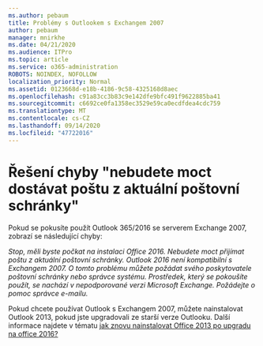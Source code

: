 ```yaml
---
ms.author: pebaum
title: Problémy s Outlookem s Exchangem 2007
author: pebaum
manager: mnirkhe
ms.date: 04/21/2020
ms.audience: ITPro
ms.topic: article
ms.service: o365-administration
ROBOTS: NOINDEX, NOFOLLOW
localization_priority: Normal
ms.assetid: 0123668d-e18b-4186-9c58-4325168d8aec
ms.openlocfilehash: c91a83cc3b83c9e142dfe9bfc491f9622885ba41
ms.sourcegitcommit: c6692ce0fa1358ec3529e59ca0ecdfdea4cdc759
ms.translationtype: MT
ms.contentlocale: cs-CZ
ms.lasthandoff: 09/14/2020
ms.locfileid: "47722016"
---
```

# <a name="solution-for-error-you-wont-be-able-to-receive-mail-from-a-current-mailbox"></a>Řešení chyby "nebudete moct dostávat poštu z aktuální poštovní schránky"
Pokud se pokusíte použít Outlook 365/2016 se serverem Exchange 2007, zobrazí se následující chyby:

*Stop, měli byste počkat na instalaci Office 2016. Nebudete moct přijímat poštu z aktuální poštovní schránky. Outlook 2016 není kompatibilní s Exchangem 2007. O tomto problému můžete požádat svého poskytovatele poštovní schránky nebo správce systému. Prostředek, který se pokoušíte použít, se nachází v nepodporované verzi Microsoft Exchange. Požádejte o pomoc správce e-mailu.*

Pokud chcete používat Outlook s Exchangem 2007, můžete nainstalovat Outlook 2013, pokud jste upgradovali ze starší verze Outlooku. Další informace najdete v tématu [jak znovu nainstalovat Office 2013 po upgradu na office 2016?](https://support.office.com/article/a6ca92f4-cbb4-4609-9fdb-f8d3dd6812f3)